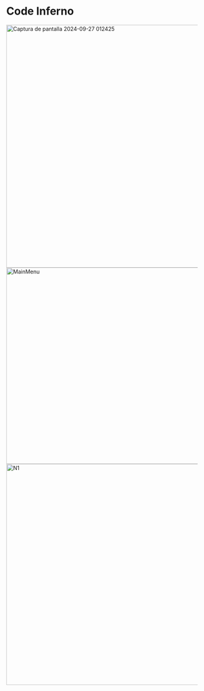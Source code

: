 # Code Inferno

<img width="555" height="638" alt="Captura de pantalla 2024-09-27 012425" src="https://github.com/user-attachments/assets/60ce9c03-9a60-4120-986c-6625c3f2fa87" />

<img width="908" height="516" alt="MainMenu" src="https://github.com/user-attachments/assets/4ab6d9c6-7d23-4101-8732-5b0bc209ef59" />

<img width="1049" height="581" alt="N1" src="https://github.com/user-attachments/assets/401f196f-3d4b-4ddb-a15c-427843ef3f4e" />

